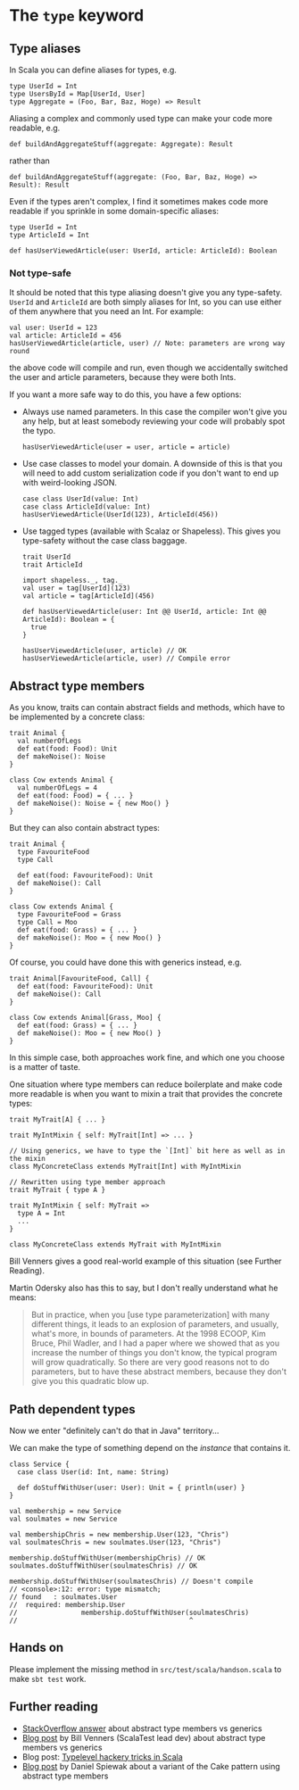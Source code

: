 # The `type` keyword

## Type aliases

In Scala you can define aliases for types, e.g.

```
type UserId = Int
type UsersById = Map[UserId, User]
type Aggregate = (Foo, Bar, Baz, Hoge) => Result
```

Aliasing a complex and commonly used type can make your code more readable, e.g.

```
def buildAndAggregateStuff(aggregate: Aggregate): Result
```

rather than

```
def buildAndAggregateStuff(aggregate: (Foo, Bar, Baz, Hoge) => Result): Result
```

Even if the types aren't complex, I find it sometimes makes code more readable if you sprinkle in some domain-specific aliases:

```
type UserId = Int
type ArticleId = Int

def hasUserViewedArticle(user: UserId, article: ArticleId): Boolean
```

### Not type-safe

It should be noted that this type aliasing doesn't give you any type-safety. `UserId` and `ArticleId` are both simply aliases for Int, so you can use either of them anywhere that you need an Int. For example:

```
val user: UserId = 123
val article: ArticleId = 456
hasUserViewedArticle(article, user) // Note: parameters are wrong way round
```

the above code will compile and run, even though we accidentally switched the user and article parameters, because they were both Ints.

If you want a more safe way to do this, you have a few options:

* Always use named parameters. In this case the compiler won't give you any help, but at least somebody reviewing your code will probably spot the typo.

    ```
    hasUserViewedArticle(user = user, article = article)
    ```

* Use case classes to model your domain. A downside of this is that you will need to add custom serialization code if you don't want to end up with weird-looking JSON.

    ```
    case class UserId(value: Int)
    case class ArticleId(value: Int)
    hasUserViewedArticle(UserId(123), ArticleId(456))
    ```

* Use tagged types (available with Scalaz or Shapeless). This gives you type-safety without the case class baggage.

    ``` 
    trait UserId
    trait ArticleId
    
    import shapeless._, tag._
    val user = tag[UserId](123)
    val article = tag[ArticleId](456)

    def hasUserViewedArticle(user: Int @@ UserId, article: Int @@ ArticleId): Boolean = {
      true
    }

    hasUserViewedArticle(user, article) // OK
    hasUserViewedArticle(article, user) // Compile error
    ``` 

## Abstract type members

As you know, traits can contain abstract fields and methods, which have to be implemented by a concrete class:

```
trait Animal {
  val numberOfLegs
  def eat(food: Food): Unit
  def makeNoise(): Noise
}

class Cow extends Animal {
  val numberOfLegs = 4
  def eat(food: Food) = { ... }
  def makeNoise(): Noise = { new Moo() }
}
```

But they can also contain abstract types:

```
trait Animal {
  type FavouriteFood
  type Call

  def eat(food: FavouriteFood): Unit
  def makeNoise(): Call
}

class Cow extends Animal {
  type FavouriteFood = Grass
  type Call = Moo
  def eat(food: Grass) = { ... }
  def makeNoise(): Moo = { new Moo() }
}
```

Of course, you could have done this with generics instead, e.g.

```
trait Animal[FavouriteFood, Call] {
  def eat(food: FavouriteFood): Unit
  def makeNoise(): Call
}

class Cow extends Animal[Grass, Moo] {
  def eat(food: Grass) = { ... }
  def makeNoise(): Moo = { new Moo() }
}
```

In this simple case, both approaches work fine, and which one you choose is a matter of taste. 

One situation where type members can reduce boilerplate and make code more readable is when you want to mixin a trait that provides the concrete types:

```
trait MyTrait[A] { ... }

trait MyIntMixin { self: MyTrait[Int] => ... }

// Using generics, we have to type the `[Int]` bit here as well as in the mixin
class MyConcreteClass extends MyTrait[Int] with MyIntMixin
```

```
// Rewritten using type member approach
trait MyTrait { type A }

trait MyIntMixin { self: MyTrait => 
  type A = Int
  ...
}

class MyConcreteClass extends MyTrait with MyIntMixin
```

Bill Venners gives a good real-world example of this situation (see Further Reading).

Martin Odersky also has this to say, but I don't really understand what he means:

>But in practice, when you [use type parameterization] with many different things, it leads to an explosion of parameters, and usually, what's more, in bounds of parameters. At the 1998 ECOOP, Kim Bruce, Phil Wadler, and I had a paper where we showed that as you increase the number of things you don't know, the typical program will grow quadratically. So there are very good reasons not to do parameters, but to have these abstract members, because they don't give you this quadratic blow up.

## Path dependent types

Now we enter "definitely can't do that in Java" territory...

We can make the type of something depend on the *instance* that contains it.

```
class Service {
  case class User(id: Int, name: String)

  def doStuffWithUser(user: User): Unit = { println(user) }
}

val membership = new Service
val soulmates = new Service

val membershipChris = new membership.User(123, "Chris")
val soulmatesChris = new soulmates.User(123, "Chris")

membership.doStuffWithUser(membershipChris) // OK
soulmates.doStuffWithUser(soulmatesChris) // OK

membership.doStuffWithUser(soulmatesChris) // Doesn't compile
// <console>:12: error: type mismatch;
// found   : soulmates.User
//  required: membership.User
//                membership.doStuffWithUser(soulmatesChris)
//                                           ^
```

## Hands on

Please implement the missing method in `src/test/scala/handson.scala` to make `sbt test` work.

## Further reading

* [StackOverflow answer](http://stackoverflow.com/a/1154727/110856) about abstract type members vs generics
* [Blog post](http://www.artima.com/weblogs/viewpost.jsp?thread=270195) by Bill Venners (ScalaTest lead dev) about abstract type members vs generics
* Blog post: [Typelevel hackery tricks in Scala](http://www.folone.info/blog/Typelevel-Hackery/)
* [Blog post](http://archive.today/2Qco) by Daniel Spiewak about a variant of the Cake pattern using abstract type members
